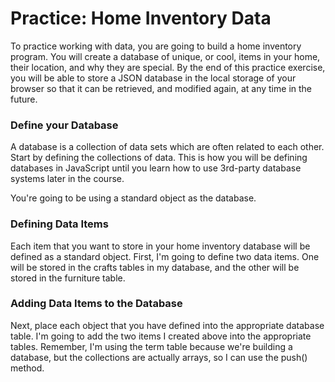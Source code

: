 # Practice: Home Inventory Data
To practice working with data, you are going to build a home inventory program. You will create a database of unique, or cool, items in your home, their location, and why they are special. By the end of this practice exercise, you will be able to store a JSON database in the local storage of your browser so that it can be retrieved, and modified again, at any time in the future.
### Define your Database
A database is a collection of data sets which are often related to each other. Start by defining the collections of data. This is how you will be defining databases in JavaScript until you learn how to use 3rd-party database systems later in the course.

You're going to be using a standard object as the database.
### Defining Data Items
Each item that you want to store in your home inventory database will be defined as a standard object. First, I'm going to define two data items. One will be stored in the crafts tables in my database, and the other will be stored in the furniture table.
### Adding Data Items to the Database
Next, place each object that you have defined into the appropriate database table. I'm going to add the two items I created above into the appropriate tables. Remember, I'm using the term table because we're building a database, but the collections are actually arrays, so I can use the push() method.